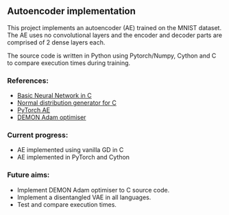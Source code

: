 ## Autoencoder implementation
This project implements an autoencoder (AE) trained on the MNIST dataset. The AE uses no convolutional layers and the encoder and decoder parts are comprised of 2 dense layers each. 

The source code is written in Python using Pytorch/Numpy, Cython and C to compare execution times during training.

### References: 
- [Basic Neural Network in C](https://github.com/markkraay/mnist-from-scratch "Basic Neural Network in C")
- [Normal distribution generator for C](https://people.sc.fsu.edu/~jburkardt/cpp_src/ziggurat_inline/ziggurat_inline.html "Normal distribution generator for C")
- [PyTorch AE](https://medium.com/pytorch/implementing-an-autoencoder-in-pytorch-19baa22647d1 "PyTorch AE")
- [DEMON Adam optimiser](https://github.com/JRC1995/DemonRangerOptimizer "DEMON Adam optimiser")

### Current progress:
- AE implemented using vanilla GD in C
- AE implemented in PyTorch and Cython

### Future aims: 
- Implement DEMON Adam optimiser to C source code.
- Implement a disentangled VAE in all languages.
- Test and compare execution times.

